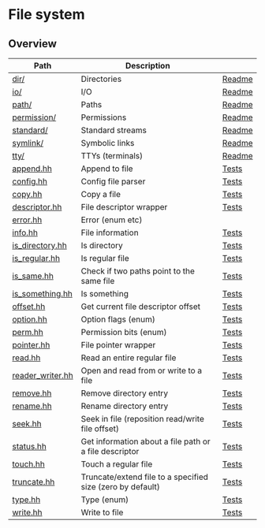 # File system

## Overview

| Path                                  | Description                                                |                                |
| ------------------------------------- | ---------------------------------------------------------- | ------------------------------ |
| [dir/](dir)                           | Directories                                                | [Readme](dir#readme)           |
| [io/](io)                             | I/O                                                        | [Readme](io#readme)            |
| [path/](path)                         | Paths                                                      | [Readme](path#readme)          |
| [permission/](permission)             | Permissions                                                | [Readme](permission#readme)    |
| [standard/](standard)                 | Standard streams                                           | [Readme](standard#readme)      |
| [symlink/](symlink)                   | Symbolic links                                             | [Readme](symlink#readme)       |
| [tty/](tty)                           | TTYs (terminals)                                           | [Readme](tty#readme)           |
| [append.hh](append.hh)                | Append to file                                             | [Tests](append.test.cc)        |
| [config.hh](config.hh)                | Config file parser                                         | [Tests](config.test.cc)        |
| [copy.hh](copy.hh)                    | Copy a file                                                | [Tests](copy.test.cc)          |
| [descriptor.hh](descriptor.hh)        | File descriptor wrapper                                    | [Tests](descriptor.test.cc)    |
| [error.hh](error.hh)                  | Error (enum etc)                                           |                                |
| [info.hh](info.hh)                    | File information                                           | [Tests](info.test.cc)          |
| [is\_directory.hh](is_directory.hh)   | Is directory                                               | [Tests](is_directory.test.cc)  |
| [is\_regular.hh](is_regular.hh)       | Is regular file                                            | [Tests](is_regular.test.cc)    |
| [is\_same.hh](is_same.hh)             | Check if two paths point to the same file                  | [Tests](is_same.test.cc)       |
| [is\_something.hh](is_something.hh)   | Is something                                               | [Tests](is_something.test.cc)  |
| [offset.hh](offset.hh)                | Get current file descriptor offset                         | [Tests](offset.test.cc)        |
| [option.hh](option.hh)                | Option flags (enum)                                        | [Tests](option.test.cc)        |
| [perm.hh](perm.hh)                    | Permission bits (enum)                                     | [Tests](perm.test.cc)          |
| [pointer.hh](pointer.hh)              | File pointer wrapper                                       | [Tests](pointer.test.cc)       |
| [read.hh](read.hh)                    | Read an entire regular file                                | [Tests](read.test.cc)          |
| [reader\_writer.hh](reader_writer.hh) | Open and read from or write to a file                      | [Tests](reader_writer.test.cc) |
| [remove.hh](remove.hh)                | Remove directory entry                                     | [Tests](remove.test.cc)        |
| [rename.hh](rename.hh)                | Rename directory entry                                     | [Tests](rename.test.cc)        |
| [seek.hh](seek.hh)                    | Seek in file (reposition read/write file offset)           | [Tests](seek.test.cc)          |
| [status.hh](status.hh)                | Get information about a file path or a file descriptor     | [Tests](status.test.cc)        |
| [touch.hh](touch.hh)                  | Touch a regular file                                       | [Tests](touch.test.cc)         |
| [truncate.hh](truncate.hh)            | Truncate/extend file to a specified size (zero by default) | [Tests](truncate.test.cc)      |
| [type.hh](type.hh)                    | Type (enum)                                                | [Tests](type.test.cc)          |
| [write.hh](write.hh)                  | Write to file                                              | [Tests](write.test.cc)         |
